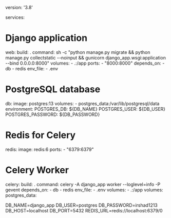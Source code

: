version: '3.8'

services:
  # Django application
  web:
    build: .
    command: sh -c "python manage.py migrate && python manage.py collectstatic --noinput && gunicorn django_app.wsgi:application --bind 0.0.0.0:8000"
    volumes:
      - .:/app
    ports:
      - "8000:8000"
    depends_on:
      - db
      - redis
    env_file:
      - .env

  # PostgreSQL database
  db:
    image: postgres:13
    volumes:
      - postgres_data:/var/lib/postgresql/data
    environment:
      POSTGRES_DB: ${DB_NAME}
      POSTGRES_USER: ${DB_USER}
      POSTGRES_PASSWORD: ${DB_PASSWORD}

  # Redis for Celery
  redis:
    image: redis:6
    ports:
      - "6379:6379"

  # Celery Worker
  celery:
    build: .
    command: celery -A django_app worker --loglevel=info -P gevent
    depends_on:
      - db
      - redis
    env_file:
      - .env
    volumes:
      - .:/app
volumes:
  postgres_data:




DB_NAME=django_app
DB_USER=postgres
DB_PASSWORD=irshad1213
DB_HOST=localhost
DB_PORT=5432
REDIS_URL=redis://localhost:6379/0

